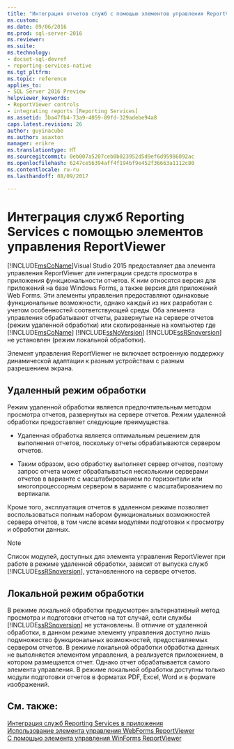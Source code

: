 ```yaml
---
title: "Интеграция отчетов служб с помощью элементов управления ReportViewer | Документы Microsoft"
ms.custom: 
ms.date: 09/06/2016
ms.prod: sql-server-2016
ms.reviewer: 
ms.suite: 
ms.technology:
- docset-sql-devref
- reporting-services-native
ms.tgt_pltfrm: 
ms.topic: reference
applies_to:
- SQL Server 2016 Preview
helpviewer_keywords:
- ReportViewer controls
- integrating reports [Reporting Services]
ms.assetid: 3ba47fb4-73a9-4059-89fd-329adebe94a8
caps.latest.revision: 26
author: guyinacube
ms.author: asaxton
manager: erikre
ms.translationtype: HT
ms.sourcegitcommit: 0eb007a5207ceb0b023952d5d9ef6d95986092ac
ms.openlocfilehash: 6247ce56394aff4f194bf9e452f36663a1112c80
ms.contentlocale: ru-ru
ms.lasthandoff: 08/09/2017

---
```

# <a name="integrating-reporting-services-using-reportviewer-controls"></a>Интеграция служб Reporting Services с помощью элементов управления ReportViewer
  [!INCLUDE[msCoName](../../includes/msconame-md.md)]Visual Studio 2015 предоставляет два элемента управления ReportViewer для интеграции средств просмотра в приложения функциональности отчетов. К ним относятся версия для приложений на базе Windows Forms, а также версия для приложений Web Forms. Эти элементы управления предоставляют одинаковые функциональные возможности, однако каждый из них разработан с учетом особенностей соответствующей среды. Оба элемента управления обрабатывают отчеты, развернутые на сервере отчетов (режим удаленной обработки) или скопированные на компьютер где [!INCLUDE[msCoName](../../includes/msconame-md.md)] [!INCLUDE[ssNoVersion](../../includes/ssnoversion-md.md)] [!INCLUDE[ssRSnoversion](../../includes/ssrsnoversion-md.md)] не установлен (режим локальной обработки).  
  
 Элемент управления ReportViewer не включает встроенную поддержку динамической адаптации к разным устройствам с разным разрешением экрана.  
  
## <a name="remote-processing-mode"></a>Удаленный режим обработки  
 Режим удаленной обработки является предпочтительным методом просмотра отчетов, развернутых на сервере отчетов. Режим удаленной обработки предоставляет следующие преимущества.  
  
-   Удаленная обработка является оптимальным решением для выполнения отчетов, поскольку отчеты обрабатываются сервером отчетов.  
  
-   Таким образом, всю обработку выполняет сервер отчетов, поэтому запрос отчета может обрабатываться несколькими серверами отчетов в варианте с масштабированием по горизонтали или многопроцессорным сервером в варианте с масштабированием по вертикали.  
  
 Кроме того, эксплуатация отчетов в удаленном режиме позволяет воспользоваться полным набором функциональных возможностей сервера отчетов, в том числе всеми модулями подготовки к просмотру и обработки данных.  
  
> [!NOTE]  
>  Список модулей, доступных для элемента управления ReportViewer при работе в режиме удаленной обработки, зависит от выпуска служб [!INCLUDE[ssRSnoversion](../../includes/ssrsnoversion-md.md)], установленного на сервере отчетов.  
  
## <a name="local-processing-mode"></a>Локальной режим обработки  
 В режиме локальной обработки предусмотрен альтернативный метод просмотра и подготовки отчетов на тот случай, если службы [!INCLUDE[ssRSnoversion](../../includes/ssrsnoversion-md.md)] не установлены. В отличие от удаленной обработки, в данном режиме элементу управления доступно лишь подмножество функциональных возможностей, предоставляемых сервером отчетов. В режиме локальной обработки обработка данных не выполняется элементом управления, а реализуется приложением, в котором размещается отчет. Однако отчет обрабатывается самого элемента управления. В режиме локальной обработки доступны только модули подготовки отчетов в форматах PDF, Excel, Word и в формате изображений.  
  
## <a name="see-also"></a>См. также:  
 [Интеграция служб Reporting Services в приложения](../../reporting-services/application-integration/integrating-reporting-services-into-applications.md)   
 [Использование элемента управления WebForms ReportViewer](../../reporting-services/application-integration/using-the-webforms-reportviewer-control.md)   
 [С помощью элемента управления WinForms ReportViewer](../../reporting-services/application-integration/using-the-winforms-reportviewer-control.md)  

  
  

